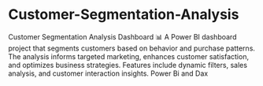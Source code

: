 # Customer-Segmentation-Analysis
Customer Segmentation Analysis Dashboard 📊 A Power BI dashboard project that segments customers based on behavior and purchase patterns. The analysis informs targeted marketing, enhances customer satisfaction, and optimizes business strategies. Features include dynamic filters, sales analysis, and customer interaction insights. Power Bi and Dax 
